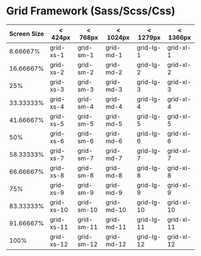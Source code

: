 # Grid Framework (Sass/Scss/Css)

| Screen Size       | < 424px        | < 768px        | < 1024px       | < 1279px       | < 1366px       |
| ----------------- |----------------|----------------|----------------|----------------|----------------|
| 8.66667%          | grid-xs-1      | grid-sm-1      | grid-md-1      | grid-lg-1      | grid-xl-1      |
| 16.66667%         | grid-xs-2      | grid-sm-2      | grid-md-2      | grid-lg-2      | grid-xl-2      |
| 25%               | grid-xs-3      | grid-sm-3      | grid-md-3      | grid-lg-3      | grid-xl-3      |
|  33.33333%        | grid-xs-4      | grid-sm-4      | grid-md-4      | grid-lg-4      | grid-xl-4      |
| 41.66667%         | grid-xs-5      | grid-sm-5      | grid-md-5      | grid-lg-5      | grid-xl-5      |
| 50%               | grid-xs-6      | grid-sm-6      | grid-md-6      | grid-lg-6      | grid-xl-6      |
| 58.33333%         | grid-xs-7      | grid-sm-7      | grid-md-7      | grid-lg-7      | grid-xl-7      |
| 66.66667%         | grid-xs-8      | grid-sm-8      | grid-md-8      | grid-lg-8      | grid-xl-8      |
| 75%               | grid-xs-9      | grid-sm-9      | grid-md-9      | grid-lg-9      | grid-xl-9      |
| 83.33333%         | grid-xs-10     | grid-sm-10     | grid-md-10     | grid-lg-10     | grid-xl-10     |
| 91.66667%         | grid-xs-11     | grid-sm-11     | grid-md-11     | grid-lg-11     | grid-xl-11     |
| 100%              | grid-xs-12     | grid-sm-12     | grid-md-12     | grid-lg-12     | grid-xl-12     |
